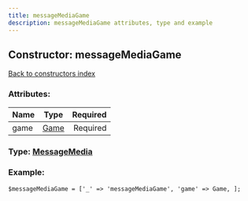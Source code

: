 ```yaml
---
title: messageMediaGame
description: messageMediaGame attributes, type and example
---
```

## Constructor: messageMediaGame  
[Back to constructors index](index.md)



### Attributes:

| Name     |    Type       | Required |
|----------|:-------------:|---------:|
|game|[Game](../types/Game.md) | Required|



### Type: [MessageMedia](../types/MessageMedia.md)


### Example:

```
$messageMediaGame = ['_' => 'messageMediaGame', 'game' => Game, ];
```